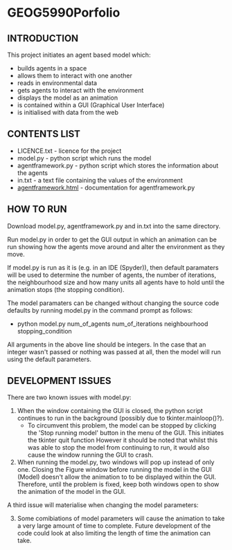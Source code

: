 # GEOG5990Porfolio
## INTRODUCTION
This project initiates an agent based model which:
* builds agents in a space
* allows them to interact with one another 
* reads in environmental data 
* gets agents to interact with the environment 
* displays the model as an animation 
* is contained within a GUI (Graphical User Interface)
* is initialised with data from the web 

## CONTENTS LIST  
* LICENCE.txt - licence for the project 
* model.py - python script which runs the model
* agentframework.py - python script which stores the information about the agents
* in.txt - a text file containing the values of the environment
* [agentframework.html](agentframework.html) - documentation for agentframework.py

## HOW TO RUN 
Download model.py, agentframework.py and in.txt into the same directory.

Run model.py in order to get the GUI output in which an animation can be run showing how the agents move around and alter the environment as they move.

If model.py is run as it is (e.g. in an IDE (Spyder)), then default paramaters will be used to determine the number of agents, the number of iterations, the neighbourhood size and how many units all agents have to hold until the animation stops (the stopping condition).

The model paramaters can be changed without changing the source code defaults by running model.py in the command prompt as follows:
* python model.py num_of_agents num_of_iterations neighbourhood stopping_condition

All arguments in the above line should be integers. In the case that an integer wasn't passed or nothing was passed at all, then the model will run using the default parameters. 

## DEVELOPMENT ISSUES 
There are two known issues with model.py:
1. When the window containing the GUI is closed, the python script continues to run in the background (possibly due to tkinter.mainloop()?).
      * To circumvent this problem, the model can be stopped by clicking the 'Stop running model' button in the menu of the GUI. This initiates the tkinter quit function However it should be noted that whilst this was able to stop the model from continuing to run, it would also cause the window running the GUI to crash. 
2. When running the model.py, two windows will pop up instead of only one. Closing the Figure window before running the model in the GUI (Model) doesn't allow the animation to to be displayed within the GUI. Therefore, until the problem is fixed, keep both windows open to show the animation of the model in the GUI.

A third issue will materialise when changing the model parameters:

3. Some comibiations of model parameters will cause the animation to take a very large amount of time to complete. Future development of the code could look at also limiting the length of time the animation can take. 
